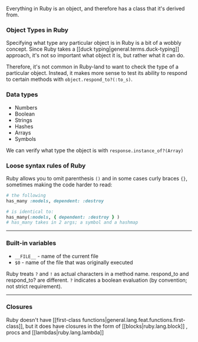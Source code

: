 
Everything in Ruby is an object, and therefore has a class that it's derived from.

### Object Types in Ruby
Specifying what type any particular object is in Ruby is a bit of a wobbly concept. Since Ruby takes a [[duck typing|general.terms.duck-typing]] approach, it's not so important what object it is, but rather what it can do.

Therefore, it's not common in Ruby-land to want to check the type of a particular object. Instead, it makes more sense to test its ability to respond to certain methods with `object.respond_to?(:to_s)`.

### Data types
- Numbers
- Boolean
- Strings
- Hashes
- Arrays
- Symbols

We can verify what type the object is with `response.instance_of?(Array)`

### Loose syntax rules of Ruby
Ruby allows you to omit parenthesis `()` and in some cases curly braces `{}`, sometimes making the code harder to read:
```rb
# the following
has_many :models, dependent: :destroy

# is identical to:
has_many(:models, { dependent: :destroy } )
# has_many takes in 2 args; a symbol and a hashmap
```




* * *

### Built-in variables
- `__FILE__` - name of the current file
- `$0` - name of the file that was originally executed

Ruby treats `?` and `!` as actual characters in a method name. respond_to and respond_to? are different. `?` indicates a boolean evaluation (by convention; not strict requirement).

* * *

### Closures
Ruby doesn't have [[first-class functions|general.lang.feat.functions.first-class]], but it does have closures in the form of [[blocks|ruby.lang.block]] , procs and [[lambdas|ruby.lang.lambda]]

